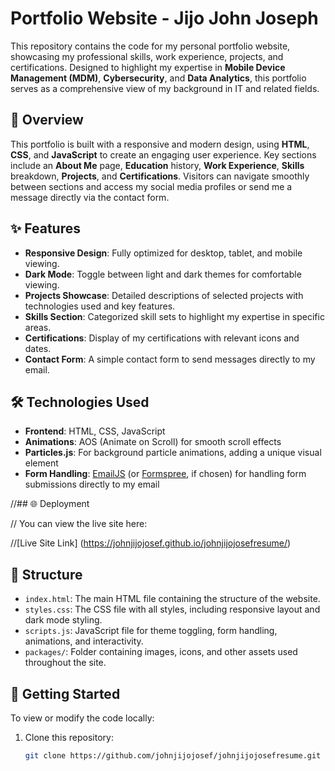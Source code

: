 # Portfolio Website - Jijo John Joseph

This repository contains the code for my personal portfolio website, showcasing my professional skills, work experience, projects, and certifications. Designed to highlight my expertise in **Mobile Device Management (MDM)**, **Cybersecurity**, and **Data Analytics**, this portfolio serves as a comprehensive view of my background in IT and related fields.

## 📄 Overview

This portfolio is built with a responsive and modern design, using **HTML**, **CSS**, and **JavaScript** to create an engaging user experience. Key sections include an **About Me** page, **Education** history, **Work Experience**, **Skills** breakdown, **Projects**, and **Certifications**. Visitors can navigate smoothly between sections and access my social media profiles or send me a message directly via the contact form.

## ✨ Features

- **Responsive Design**: Fully optimized for desktop, tablet, and mobile viewing.
- **Dark Mode**: Toggle between light and dark themes for comfortable viewing.
- **Projects Showcase**: Detailed descriptions of selected projects with technologies used and key features.
- **Skills Section**: Categorized skill sets to highlight my expertise in specific areas.
- **Certifications**: Display of my certifications with relevant icons and dates.
- **Contact Form**: A simple contact form to send messages directly to my email.

## 🛠️ Technologies Used

- **Frontend**: HTML, CSS, JavaScript
- **Animations**: AOS (Animate on Scroll) for smooth scroll effects
- **Particles.js**: For background particle animations, adding a unique visual element
- **Form Handling**: [EmailJS](https://www.emailjs.com/) (or [Formspree](https://formspree.io), if chosen) for handling form submissions directly to my email

//## 🌐 Deployment

// You can view the live site here:

//[Live Site Link] (https://johnjijojosef.github.io/johnjijojosefresume/)

## 📂 Structure

- `index.html`: The main HTML file containing the structure of the website.
- `styles.css`: The CSS file with all styles, including responsive layout and dark mode styling.
- `scripts.js`: JavaScript file for theme toggling, form handling, animations, and interactivity.
- `packages/`: Folder containing images, icons, and other assets used throughout the site.

## 🚀 Getting Started

To view or modify the code locally:

1. Clone this repository:
   ```bash
   git clone https://github.com/johnjijojosef/johnjijojosefresume.git
